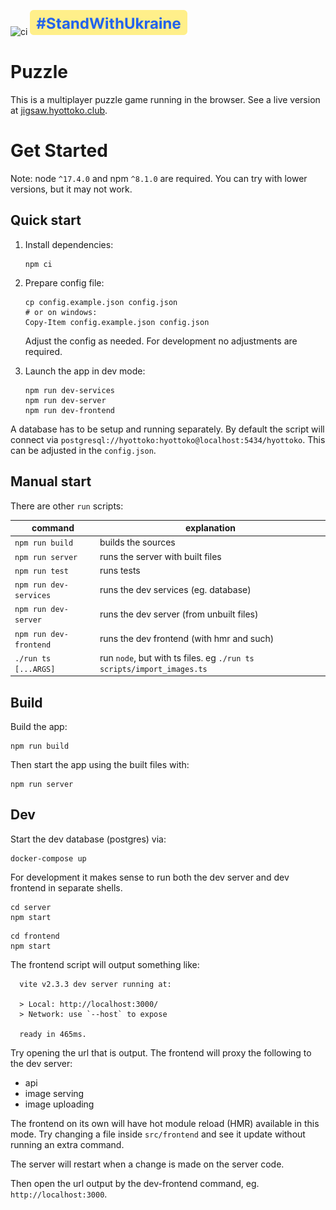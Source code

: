 ![ci](https://github.com/Zutatensuppe/puzzle/actions/workflows/ci.yml/badge.svg)
[![StandWithUkraine](https://raw.githubusercontent.com/vshymanskyy/StandWithUkraine/main/badges/StandWithUkraine.svg)](https://github.com/vshymanskyy/StandWithUkraine/blob/main/docs/README.md)

# Puzzle

This is a multiplayer puzzle game running in the browser.
See a live version at [jigsaw.hyottoko.club].

# Get Started

Note: node `^17.4.0` and npm `^8.1.0` are required. You can try with
lower versions, but it may not work.

## Quick start

1. Install dependencies:

    ```shell
    npm ci
    ```

2. Prepare config file:

    ```shell
    cp config.example.json config.json
    # or on windows:
    Copy-Item config.example.json config.json
    ```

    Adjust the config as needed. For development no adjustments are required.

3. Launch the app in dev mode:

    ```shell
    npm run dev-services
    npm run dev-server
    npm run dev-frontend
    ```

A database has to be setup and running separately. By default
the script will connect via `postgresql://hyottoko:hyottoko@localhost:5434/hyottoko`.
This can be adjusted in the `config.json`.

## Manual start

There are other `run` scripts:

command                | explanation
-----------------------|----------------------------------------
`npm run build`        | builds the sources
`npm run server`       | runs the server with built files
`npm run test`         | runs tests
`npm run dev-services` | runs the dev services (eg. database)
`npm run dev-server`   | runs the dev server (from unbuilt files)
`npm run dev-frontend` | runs the dev frontend (with hmr and such)
`./run ts [...ARGS]`   | run `node`, but with ts files. eg `./run ts scripts/import_images.ts`

## Build

Build the app:

```shell
npm run build
```

Then start the app using the built files with:

```shell
npm run server
```

## Dev

Start the dev database (postgres) via:

```shell
docker-compose up
```

For development it makes sense to run both the dev server and dev frontend
in separate shells.

```shell
cd server
npm start
```

```shell
cd frontend
npm start
```

The frontend script will output something like:

```shell
  vite v2.3.3 dev server running at:

  > Local: http://localhost:3000/
  > Network: use `--host` to expose

  ready in 465ms.
```

Try opening the url that is output.
The frontend will proxy the following to the dev server:

- api
- image serving
- image uploading

The frontend on its own will have hot module reload (HMR) available
in this mode. Try changing a file inside `src/frontend` and see it
update without running an extra command.

The server will restart when a change is made on the server code.

Then open the url output by the dev-frontend command, eg. `http://localhost:3000`.

[jigsaw.hyottoko.club]: https://jigsaw.hyottoko.club
